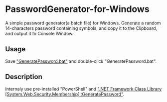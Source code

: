 # PasswordGenerator-for-Windows
A simple password generator(a batch file) for Windows.
Generate a random 14-characters password containing symbols, and copy it to the Clipboard, and output it to Console Window.

## Usage
Save ["GeneratePassword.bat"](https://raw.githubusercontent.com/ymdmkhk/PasswordGenerator-for-Windows/master/GeneratePassword.bat) and double-click "GeneratePassword.bat".

## Description
Internaly use pre-installed "PowerShell" and [".NET Framework Class Library \[System.Web.Security.Membership\]::GeneratePassword"](https://msdn.microsoft.com/ja-jp/library/system.web.security.membership.generatepassword(v=vs.110).aspx).